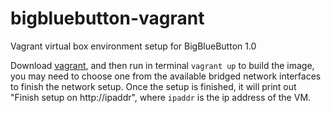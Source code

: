 # bigbluebutton-vagrant

Vagrant virtual box environment setup for BigBlueButton 1.0

Download [vagrant](https://www.vagrantup.com/downloads.html), and then run in terminal `vagrant up` to build the image, you may need to choose one from the available bridged network interfaces to finish the network setup. Once the setup is finished, it will print out "Finish setup on http://ipaddr", where `ipaddr` is the ip address of the VM.
